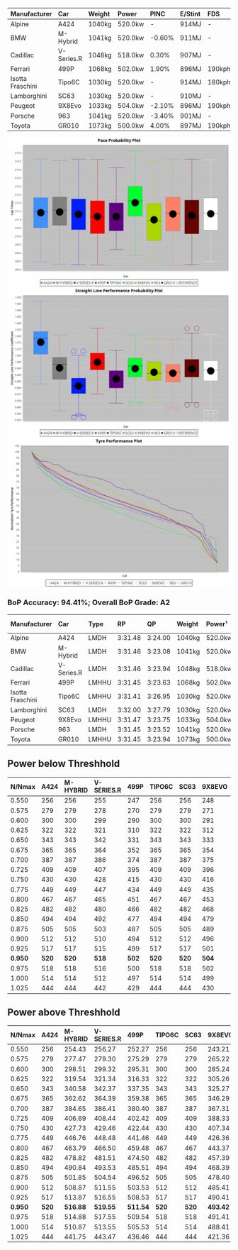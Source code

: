 | Manufacturer     | Car        | Weight | Power   | PINC    | E/Stint | FDS     |
|:-|:-|:-|:-|:-|:-|:-|
| Alpine           | A424       | 1040kg | 520.0kw |    -    | 914MJ   |    -    |
| BMW              | M-Hybrid   | 1041kg | 520.0kw | -0.60%  | 911MJ   |    -    |
| Cadillac         | V-Series.R | 1048kg | 518.0kw | 0.30%   | 907MJ   |    -    |
| Ferrari          | 499P       | 1068kg | 502.0kw | 1.90%   | 896MJ   | 190kph  |
| Isotta Fraschini | Tipo6C     | 1030kg | 520.0kw |    -    | 914MJ   | 180kph  |
| Lamborghini      | SC63       | 1030kg | 520.0kw |    -    | 910MJ   |    -    |
| Peugeot          | 9X8Evo     | 1033kg | 504.0kw | -2.10%  | 896MJ   | 190kph  |
| Porsche          | 963        | 1041kg | 520.0kw | -3.40%  | 901MJ   |    -    |
| Toyota           | GR010      | 1073kg | 500.0kw | 4.00%   | 897MJ   | 190kph  |

![PACECHART](./IMG/AUTO.png)
![STRAIGHTLINEPERFORMANCECHART](./IMG/AUTO_sp.png)
![TYREPERFORMANCECHART](./IMG/AUTO_tw.png)

### BoP Accuracy: 94.41%; Overall BoP Grade: A2
| Manufacturer     | Car        | Type  | RP      | QP      | Weight | Power¹  | Threshhold | PINC    | Power²   | E/Stint | AVG Vmax  | FDS     | RDLC | L/Stint | BOP-Grade | Model Accuracy | Model Points | Match%  | SimDiff |
|:-|:-|:-|:-|:-|:-|:-|:-|:-|:-|:-|:-|:-|:-|:-|:-|:-|:-|:-|:-|
| Alpine           | A424       | LMDH  | 3:31.48 | 3:24.00 | 1040kg | 520.0kw | 0.0kph     |    -    | 520.00kw |  914MJ  | 338.32kph |    -    | 1.01 | 12      | ~A1       | 86.43%         | 618          | 98.44%  | #       |
| BMW              | M-Hybrid   | LMDH  | 3:31.46 | 3:23.08 | 1041kg | 520.0kw | 210.0kph   | -0.60%  | 516.90kw |  911MJ  | 334.64kph |    -    | 1.01 | 12      | +A2       | 93.77%         | 1672         | 92.69%  | #       |
| Cadillac         | V-Series.R | LMDH  | 3:31.46 | 3:23.94 | 1048kg | 518.0kw | 210.0kph   | 0.30%   | 519.60kw |  907MJ  | 330.75kph |    -    | 1.01 | 12      | ~A1       | 83.12%         | 1921         | 100.00% | ±0.61s  |
| Ferrari          | 499P       | LMHHU | 3:31.45 | 3:23.63 | 1068kg | 502.0kw | 210.0kph   | 1.90%   | 511.50kw |  896MJ  | 332.42kph | 190kph  | 1.02 | 12      | ~A1       | 69.49%         | 1950         | 100.00% | ±0.93s  |
| Isotta Fraschini | Tipo6C     | LMHHU | 3:31.41 | 3:26.95 | 1030kg | 520.0kw | 0.0kph     |    -    | 520.00kw |  914MJ  | 334.14kph | 180kph  | 1.08 | 12      | +C1       | 73.56%         | 64           | 75.37%  | #       |
| Lamborghini      | SC63       | LMDH  | 3:32.00 | 3:27.79 | 1030kg | 520.0kw | 0.0kph     |    -    | 520.00kw |  910MJ  | 335.28kph |    -    | 1.06 | 12      | +B2       | 95.82%         | 459          | 83.17%  | #       |
| Peugeot          | 9X8Evo     | LMHHU | 3:31.47 | 3:23.75 | 1033kg | 504.0kw | 210.0kph   | -2.10%  | 493.40kw |  896MJ  | 332.16kph | 190kph  | 1.02 | 12      | ~A1       | 66.97%         | 221          | 100.00% | #       |
| Porsche          | 963        | LMDH  | 3:31.45 | 3:23.52 | 1041kg | 520.0kw | 210.0kph   | -3.40%  | 502.30kw |  901MJ  | 332.51kph |    -    | 1.01 | 12      | ~A1       | 81.02%         | 5243         | 100.00% | ±0.86s  |
| Toyota           | GR010      | LMHHU | 3:31.45 | 3:23.94 | 1073kg | 500.0kw | 210.0kph   | 4.00%   | 520.00kw |  897MJ  | 331.52kph | 190kph  | 1.01 | 12      | ~A1       | 73.70%         | 2701         | 100.00% | ±0.25s  |

## Power below Threshhold
| N/Nmax    | A424    | M-HYBRID | V-SERIES.R | 499P    | TIPO6C  | SC63    | 9X8EVO  | 963     | GR010   |
|:-|:-|:-|:-|:-|:-|:-|:-|:-|:-|
|  0.550    |  256    |  256     |  255       |  247    |  256    |  256    |  248    |  256    |  246    |
|  0.575    |  279    |  279     |  278       |  270    |  279    |  279    |  271    |  279    |  269    |
|  0.600    |  300    |  300     |  299       |  290    |  300    |  300    |  291    |  300    |  289    |
|  0.625    |  322    |  322     |  321       |  310    |  322    |  322    |  312    |  322    |  309    |
|  0.650    |  343    |  343     |  342       |  331    |  343    |  343    |  333    |  343    |  330    |
|  0.675    |  365    |  365     |  364       |  352    |  365    |  365    |  354    |  365    |  351    |
|  0.700    |  387    |  387     |  386       |  374    |  387    |  387    |  375    |  387    |  372    |
|  0.725    |  409    |  409     |  407       |  395    |  409    |  409    |  396    |  409    |  393    |
|  0.750    |  430    |  430     |  428       |  415    |  430    |  430    |  416    |  430    |  413    |
|  0.775    |  449    |  449     |  447       |  434    |  449    |  449    |  435    |  449    |  432    |
|  0.800    |  467    |  467     |  465       |  451    |  467    |  467    |  453    |  467    |  449    |
|  0.825    |  482    |  482     |  480       |  466    |  482    |  482    |  468    |  482    |  464    |
|  0.850    |  494    |  494     |  492       |  477    |  494    |  494    |  479    |  494    |  475    |
|  0.875    |  505    |  505     |  503       |  487    |  505    |  505    |  489    |  505    |  485    |
|  0.900    |  512    |  512     |  510       |  494    |  512    |  512    |  496    |  512    |  492    |
|  0.925    |  517    |  517     |  515       |  499    |  517    |  517    |  501    |  517    |  497    |
| **0.950** | **520** | **520**  | **518**    | **502** | **520** | **520** | **504** | **520** | **500** |
|  0.975    |  518    |  518     |  516       |  500    |  518    |  518    |  502    |  518    |  498    |
|  1.000    |  514    |  514     |  512       |  497    |  514    |  514    |  499    |  514    |  495    |
|  1.025    |  444    |  444     |  442       |  429    |  444    |  444    |  430    |  444    |  427    |

## Power above Threshhold
| N/Nmax    | A424    | M-HYBRID   | V-SERIES.R | 499P       | TIPO6C  | SC63    | 9X8EVO     | 963        | GR010   |
|:-|:-|:-|:-|:-|:-|:-|:-|:-|:-|
|  0.550    |  256    |  254.43    |  256.27    |  252.27    |  256    |  256    |  243.21    |  247.16    |  256    |
|  0.575    |  279    |  277.47    |  279.30    |  275.29    |  279    |  279    |  265.22    |  270.17    |  279    |
|  0.600    |  300    |  298.51    |  299.32    |  295.31    |  300    |  300    |  285.24    |  290.18    |  300    |
|  0.625    |  322    |  319.54    |  321.34    |  316.33    |  322    |  322    |  305.26    |  310.20    |  322    |
|  0.650    |  343    |  340.58    |  342.37    |  337.35    |  343    |  343    |  325.27    |  331.21    |  343    |
|  0.675    |  365    |  362.62    |  364.39    |  359.38    |  365    |  365    |  346.29    |  352.22    |  365    |
|  0.700    |  387    |  384.65    |  386.41    |  380.40    |  387    |  387    |  367.31    |  374.24    |  387    |
|  0.725    |  409    |  406.69    |  408.44    |  402.42    |  409    |  409    |  388.33    |  395.25    |  409    |
|  0.750    |  430    |  427.73    |  429.46    |  422.44    |  430    |  430    |  407.34    |  415.26    |  430    |
|  0.775    |  449    |  446.76    |  448.48    |  441.46    |  449    |  449    |  426.36    |  434.28    |  449    |
|  0.800    |  467    |  463.79    |  466.50    |  459.48    |  467    |  467    |  443.37    |  451.29    |  467    |
|  0.825    |  482    |  478.82    |  481.51    |  474.50    |  482    |  482    |  457.39    |  466.30    |  482    |
|  0.850    |  494    |  490.84    |  493.53    |  485.51    |  494    |  494    |  468.39    |  477.30    |  494    |
|  0.875    |  505    |  501.85    |  504.54    |  496.52    |  505    |  505    |  478.40    |  487.31    |  505    |
|  0.900    |  512    |  508.87    |  511.55    |  503.53    |  512    |  512    |  485.41    |  494.31    |  512    |
|  0.925    |  517    |  513.87    |  516.55    |  508.53    |  517    |  517    |  490.41    |  499.32    |  517    |
| **0.950** | **520** | **516.88** | **519.55** | **511.54** | **520** | **520** | **493.42** | **502.32** | **520** |
|  0.975    |  518    |  514.88    |  517.55    |  509.54    |  518    |  518    |  491.41    |  500.32    |  518    |
|  1.000    |  514    |  510.87    |  513.55    |  505.53    |  514    |  514    |  488.41    |  497.32    |  514    |
|  1.025    |  444    |  441.75    |  443.47    |  436.46    |  444    |  444    |  421.36    |  429.27    |  444    |
